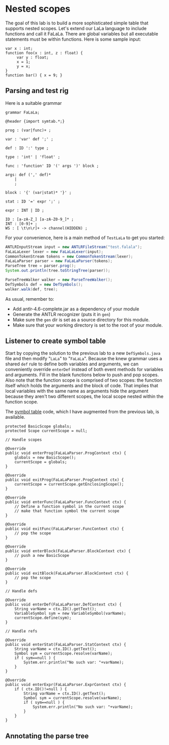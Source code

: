 # Nested scopes

The goal of this lab is to build a more sophisticated simple table that supports nested scopes. Let's extend our LaLa language to include functions and call it FaLaLa.  There are global variables but all executable statements must be within functions. Here is some sample input:

```
var x : int;
function foo(x : int, z : float) {
	 var y : float;
	 x = 1;
	 y = x;
}
function bar() { x = 9; }
```

## Parsing and test rig

Here is a suitable grammar

```
grammar FaLaLa;

@header {import symtab.*;}

prog : (var|func)+ ;

var : 'var' def ';' ;

def : ID ':' type ;

type : 'int' | 'float' ;

func : 'function' ID '(' args ')' block ;

args: def (',' def)*
	|
	;

block : '{' (var|stat)* '}' ;

stat : ID '=' expr ';' ;

expr : INT | ID ;

ID : [a-zA-Z_] [a-zA-Z0-9_]* ;
INT : [0-9]+ ;
WS : [ \t\n\r]+ -> channel(HIDDEN) ;
```

For your convenience, here is a main method of `TestLaLa` to get you started:

```java
ANTLRInputStream input = new ANTLRFileStream("test.falala");
FaLaLaLexer lexer = new FaLaLaLexer(input);
CommonTokenStream tokens = new CommonTokenStream(lexer);
FaLaLaParser parser = new FaLaLaParser(tokens);
ParseTree tree = parser.prog();
System.out.println(tree.toStringTree(parser));

ParseTreeWalker walker = new ParseTreeWalker();
DefSymbols def = new DefSymbols();
walker.walk(def, tree);
```

As usual, remember to:

* Add antlr-4.6-complete.jar as a dependency of your module
* Generate the ANTLR recognizer (puts it in `gen`)
* Make sure the `gen` dir is set as a source directory for this module.
* Make sure that your working directory is set to the root of your module.

## Listener to create symbol table

Start by copying the solution to the previous lab to a new `DefSymbols.java` file and then modify "`LaLa`" to "`FaLaLa`". Because the knew grammar uses a shared `def` rule to define both variables and arguments, we can conveniently override `enterDef` instead of both event methods for variables and arguments. Fill in the blank functions below to push and pop scopes. Also note that the function scope is comprised of two scopes: the function itself which holds the arguments and the block of code. That implies that local variables with the same name as arguments hide the argument because they aren't two different scopes, the local scope nested within the function scope.

The [symbol table](https://github.com/parrt/cs652/tree/master/labs/symtab-func/src/symtab) code, which I have augmented from the previous lab, is available.

```
protected BasicScope globals;
protected Scope currentScope = null;

// Handle scopes

@Override
public void enterProg(FaLaLaParser.ProgContext ctx) {
	globals = new BasicScope();
	currentScope = globals;
}

@Override
public void exitProg(FaLaLaParser.ProgContext ctx) {
	currentScope = currentScope.getEnclosingScope();
}

@Override
public void enterFunc(FaLaLaParser.FuncContext ctx) {
	// Define a function symbol in the current scope
	// make that function symbol the current scope
}

@Override
public void exitFunc(FaLaLaParser.FuncContext ctx) {
	// pop the scope
}

@Override
public void enterBlock(FaLaLaParser.BlockContext ctx) {
	// push a new BasicScope
}

@Override
public void exitBlock(FaLaLaParser.BlockContext ctx) {
	// pop the scope
}

// Handle defs

@Override
public void enterDef(FaLaLaParser.DefContext ctx) {
	String varName = ctx.ID().getText();
	VariableSymbol sym = new VariableSymbol(varName);
	currentScope.define(sym);
}

// Handle refs

@Override
public void enterStat(FaLaLaParser.StatContext ctx) {
	String varName = ctx.ID().getText();
	Symbol sym = currentScope.resolve(varName);
	if ( sym==null ) {
		System.err.println("No such var: "+varName);
	}
}

@Override
public void enterExpr(FaLaLaParser.ExprContext ctx) {
	if ( ctx.ID()!=null ) {
		String varName = ctx.ID().getText();
		Symbol sym = currentScope.resolve(varName);
		if ( sym==null ) {
			System.err.println("No such var: "+varName);
		}
	}
}
```	

## Annotating the parse tree

